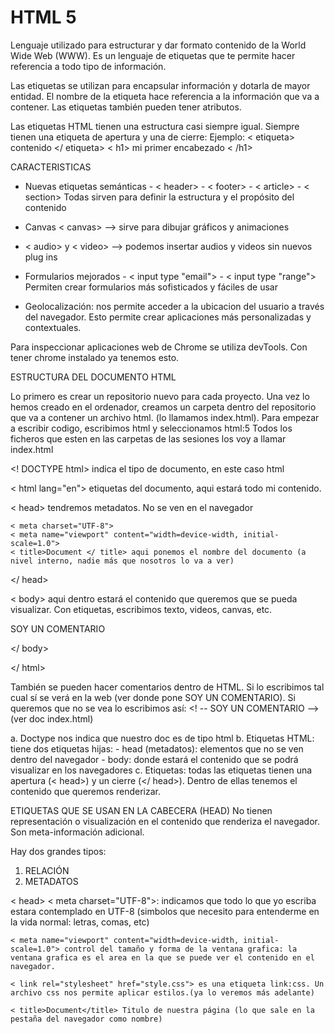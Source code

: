 # HTML 5
Lenguaje utilizado para estructurar y dar formato contenido de la World Wide Web (WWW). Es un lenguaje de etiquetas que te permite hacer referencia a todo tipo de información.

Las etiquetas se utilizan para encapsular información y dotarla de mayor entidad. El nombre de la etiqueta hace referencia a la información que va a contener. Las etiquetas también pueden tener atributos.

Las etiquetas HTML tienen una estructura casi siempre igual. Siempre tienen una etiqueta de apertura y una de cierre:
Ejemplo:
     < etiqueta> contenido </ etiqueta>
     < h1> mi primer encabezado < /h1>

CARACTERISTICAS
- Nuevas etiquetas semánticas
        - < header>
        - < footer>
        - < article>
        - < section>
        Todas sirven para definir la estructura y el propósito del contenido
    
- Canvas < canvas> --> sirve para dibujar gráficos y animaciones

- < audio> y < video> --> podemos insertar audios y videos sin nuevos plug ins

- Formularios mejorados
        - < input type "email">
        - < input type "range">
        Permiten crear formularios más sofisticados y fáciles de usar

- Geolocalización: nos permite acceder a la ubicacion del usuario a través del navegador. Esto permite crear aplicaciones más personalizadas y contextuales.

Para inspeccionar aplicaciones web de Chrome se utiliza devTools. Con tener chrome instalado ya tenemos esto.



ESTRUCTURA DEL DOCUMENTO HTML

Lo primero es crear un repositorio nuevo para cada proyecto.
Una vez lo hemos creado en el ordenador, creamos un carpeta dentro del repositorio que va a contener un archivo html. (lo llamamos index.html). Para empezar a escribir codigo, escribimos html y seleccionamos html:5 Todos los ficheros que esten en las carpetas de las sesiones los voy a llamar index.html

<! DOCTYPE html> indica el tipo de documento, en este caso html

< html lang="en"> etiquetas del documento, aqui estará todo mi contenido.

< head> tendremos metadatos. No se ven en el navegador

    < meta charset="UTF-8">
    < meta name="viewport" content="width=device-width, initial-scale=1.0">
    < title>Document </ title> aqui ponemos el nombre del documento (a nivel interno, nadie más que nosotros lo va a ver)

</ head>


< body> aqui dentro estará el contenido que queremos que se pueda visualizar. Con etiquetas, escribimos texto, videos, canvas, etc.

SOY UN COMENTARIO  

</ body>

</ html>


También se pueden hacer comentarios dentro de HTML. Si lo escribimos tal cual sí se verá en la web (ver donde pone SOY UN COMENTARIO). Si queremos que no se vea lo escribimos así:
<! -- SOY UN COMENTARIO --> (ver doc index.html)

a. Doctype nos indica que nuestro doc es de tipo html
b. Etiquetas HTML: tiene dos etiquetas hijas:
    - head (metadatos): elementos que no se ven dentro del navegador
    - body: donde estará el contenido que se podrá visualizar en los navegadores
c. Etiquetas: todas las etiquetas tienen una apertura (< head>) y un cierre (</ head>). Dentro de ellas tenemos el contenido que queremos renderizar.



ETIQUETAS QUE SE USAN EN LA CABECERA (HEAD)
No tienen representación o visualización en el contenido que renderiza el navegador. Son meta-información adicional.

Hay dos grandes tipos:

1. RELACIÓN
2. METADATOS

< head>
    < meta charset="UTF-8">: indicamos que todo lo que yo escriba estara contemplado en UTF-8 (simbolos que necesito para entenderme en la vida normal: letras, comas, etc)

    < meta name="viewport" content="width=device-width, initial-scale=1.0"> control del tamaño y forma de la ventana grafica: la ventana grafica es el area en la que se puede ver el contenido en el navegador.

    < link rel="stylesheet" href="style.css"> es una etiqueta link:css. Un archivo css nos permite aplicar estilos.(ya lo veremos más adelante)

    < title>Document</title> Titulo de nuestra página (lo que sale en la pestaña del navegador como nombre)
